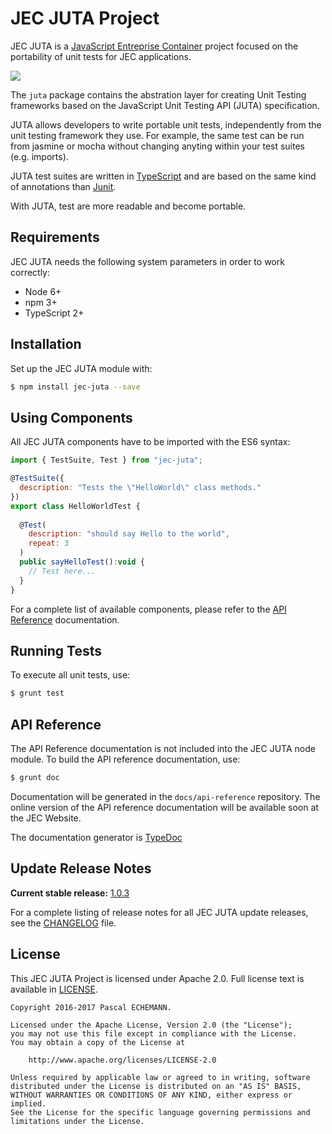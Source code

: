 # JEC JUTA Project

JEC JUTA is a [JavaScript Entreprise Container][jec-url] project focused on the portability of unit tests for JEC applications.

[![][jec-logo]][jec-url]

The `juta` package contains the abstration layer for creating Unit Testing
frameworks based on the JavaScript Unit Testing API (JUTA) specification.

JUTA allows developers to write portable unit tests, independently from the unit
testing framework they use. For example, the same test can be run from jasmine
or mocha without changing anyting within your test suites (e.g. imports).

JUTA test suites are written in [TypeScript](https://www.typescriptlang.org/) and
are based on the same kind of annotations than [Junit](http://junit.org/junit4/).

With JUTA, test are more readable and become portable.

## Requirements

JEC JUTA needs the following system parameters in order to work correctly:

- Node 6+
- npm 3+
- TypeScript 2+

## Installation

Set up the JEC JUTA module with:

```bash
$ npm install jec-juta --save
```

## Using Components

All JEC JUTA components have to be imported with the ES6 syntax:

```javascript
import { TestSuite, Test } from "jec-juta";

@TestSuite({
  description: "Tests the \"HelloWorld\" class methods."
})
export class HelloWorldTest {
  
  @Test(
    description: "should say Hello to the world",
    repeat: 3
  )
  public sayHelloTest():void {
    // Test here...
  }
}
```

For a complete list of available components, please refer to the [API Reference](#api-reference) documentation.

## Running Tests

To execute all unit tests, use:

```bash
$ grunt test
```

## API Reference

The API Reference documentation is not included into the JEC JUTA node module. To build the API reference documentation, use:

```bash
$ grunt doc
```

Documentation will be generated in the `docs/api-reference` repository.
The online version of the  API reference documentation will be available soon at the JEC Website.

The documentation generator is [TypeDoc](http://typedoc.org/)

## Update Release Notes

**Current stable release:** [1.0.3](CHANGELOG.md#jec-juta-1.0.3)
 
For a complete listing of release notes for all JEC JUTA update releases, see the [CHANGELOG](CHANGELOG.md) file. 

## License
This JEC JUTA Project is licensed under Apache 2.0. Full license text is available in [LICENSE](LICENSE).

```
Copyright 2016-2017 Pascal ECHEMANN.

Licensed under the Apache License, Version 2.0 (the "License");
you may not use this file except in compliance with the License.
You may obtain a copy of the License at

    http://www.apache.org/licenses/LICENSE-2.0

Unless required by applicable law or agreed to in writing, software
distributed under the License is distributed on an "AS IS" BASIS,
WITHOUT WARRANTIES OR CONDITIONS OF ANY KIND, either express or implied.
See the License for the specific language governing permissions and
limitations under the License.
```

[jec-url]: https://github.com/pechemann/JEC
[jec-logo]: https://raw.githubusercontent.com/pechemann/JEC/master/assets/jec-logos/jec-logo.png